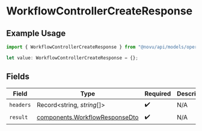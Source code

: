 # WorkflowControllerCreateResponse

## Example Usage

```typescript
import { WorkflowControllerCreateResponse } from "@novu/api/models/operations";

let value: WorkflowControllerCreateResponse = {};
```

## Fields

| Field                                                                            | Type                                                                             | Required                                                                         | Description                                                                      |
| -------------------------------------------------------------------------------- | -------------------------------------------------------------------------------- | -------------------------------------------------------------------------------- | -------------------------------------------------------------------------------- |
| `headers`                                                                        | Record<string, *string*[]>                                                       | :heavy_check_mark:                                                               | N/A                                                                              |
| `result`                                                                         | [components.WorkflowResponseDto](../../models/components/workflowresponsedto.md) | :heavy_check_mark:                                                               | N/A                                                                              |